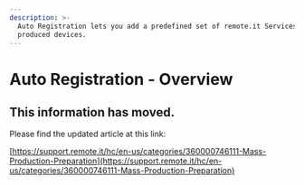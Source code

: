 ```yaml
---
description: >-
  Auto Registration lets you add a predefined set of remote.it Services to mass
  produced devices.
---
```


# Auto Registration - Overview

## This information has moved.

Please find the updated article at this link:

[https://support.remote.it/hc/en-us/categories/360000746111-Mass-Production-Preparation](https://support.remote.it/hc/en-us/categories/360000746111-Mass-Production-Preparation)

